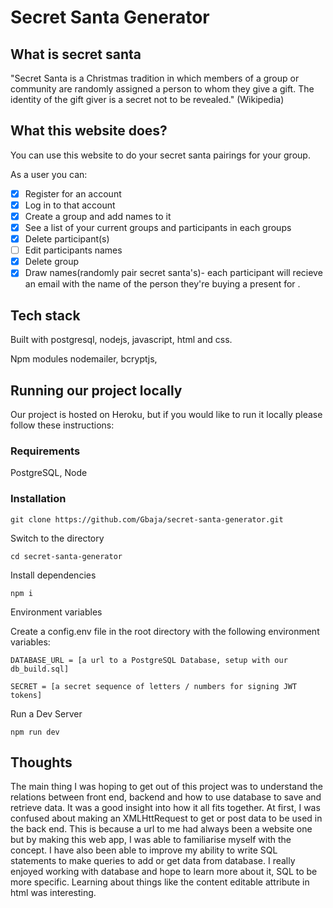 # Secret Santa Generator

## What is secret santa

"Secret Santa is a  Christmas tradition in which members of a group or community are randomly assigned a person to whom they give a gift. The identity of the gift giver is a secret not to be revealed." (Wikipedia)

## What this website does?

You can use this website to do your secret santa pairings for your group. 

As a user you can:
* [x] Register for an account
* [x] Log in to that account
* [x] Create a group and add names to it 
* [x] See a list of your current groups and participants in each groups
* [x] Delete participant(s) 
* [ ] Edit participants names
* [x] Delete group
* [x] Draw names(randomly pair secret santa's)- each participant will recieve an email with the name of the person they're buying a present for .

## Tech stack
Built with postgresql, nodejs, javascript, html and css. 

Npm modules nodemailer, bcryptjs, 

## Running our project locally
Our project is hosted on Heroku, but if you would like to run it locally please follow these instructions:

### Requirements

PostgreSQL, Node

### Installation

`git clone https://github.com/Gbaja/secret-santa-generator.git` 

Switch to the directory

`cd secret-santa-generator` 

Install dependencies

`npm i`

Environment variables 

Create a config.env file in the root directory with the following environment variables:

`DATABASE_URL = [a url to a PostgreSQL Database, setup with our db_build.sql]`

`SECRET = [a secret sequence of letters / numbers for signing JWT tokens]`

Run a Dev Server

`npm run dev`

## Thoughts

The main thing I was hoping to get out of this project was to understand the relations between front end, backend and how to use database to save and retrieve data. It was a good insight into how it all fits together. At first, I was confused about making an XMLHttRequest to get or post data to be used in the back end. This is because a url to me had always been a website one but by making this web app, I was able to familiarise myself with the concept. 
I have also been able to improve my ability to write SQL statements to make queries to add or get data from database. I really enjoyed working with database and hope to learn more about it, SQL to be more specific.  Learning about things like the content editable attribute in html was interesting. 
